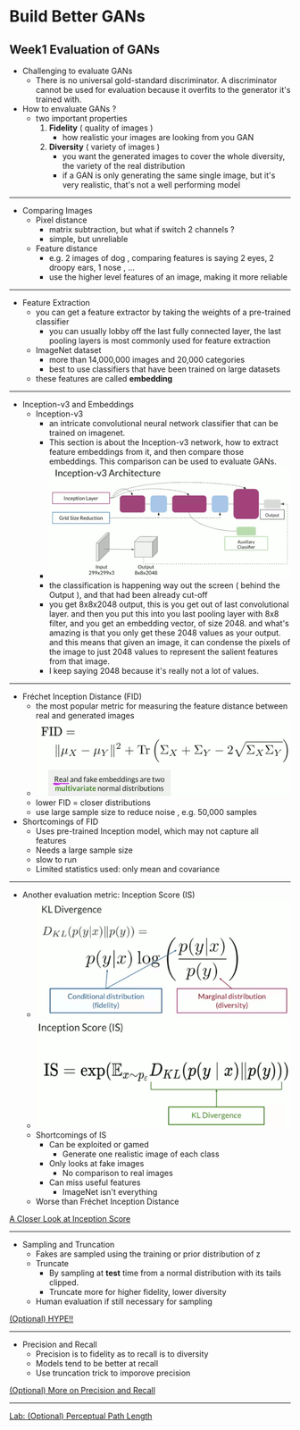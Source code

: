 
# Build Better GANs

## Week1  Evaluation of GANs

- Challenging to evaluate GANs
    - There is no universal gold-standard discriminator. A discriminator cannot be used for evaluation because it overfits to the generator it's trained with. 
- How to envaluate GANs ?
    - two important properties
        1. **Fidelity**  ( quality of images )
            - how realistic your images are looking from you GAN
        2. **Diversity** ( variety of images )
            - you want the generated images to cover the whole diversity, the variety of the real distribution
            - if a GAN is only generating the same single image, but it's very realistic, that's not a well performing model

---

- Comparing Images
    - Pixel distance
        - matrix subtraction,  but what if switch 2 channels ?
        - simple, but unreliable
    - Feature distance
        - e.g. 2 images of dog , comparing features is saying 2 eyes, 2 droopy ears, 1 nose , ...
        - use the higher level features of an image, making it more reliable

---

- Feature Extraction
    - you can get a feature extractor by taking the weights of a pre-trained classifier
        - you can usually lobby off  the last fully connected layer, the last pooling layers is most commonly used for feature extraction
    - ImageNet dataset
        - more than 14,000,000 images and 20,000 categories
        - best to use classifiers that have been trained on large datasets
    - these features are called **embedding**

---

- Inception-v3 and Embeddings
    - Inception-v3
        - an intricate convolutional neural network classifier that can be trained on imagenet. 
        - This section is about the Inception-v3 network, how to extract feature embeddings from it, and then compare those embeddings. This comparison can be used to evaluate GANs. 
        - ![](imgs/inception-v3-archi.png)
        - the classification is happening way out the screen ( behind the Output ), and that had been already cut-off
        - you get 8x8x2048 output, this is you get out of last convolutional layer. and then you put this into you last pooling layer with 8x8 filter, and you get an embedding vector, of size 2048. and what's amazing is that you only get these 2048 values as your output. and this means that given an image, it can condense the pixels of the image to just 2048 values to represent the salient features from that image.
        - I keep saying 2048 because it's really not a lot of values.


---

- Fréchet Inception Distance (FID)
    - the most popular metric for measuring the feature distance between real and generated images
    - ![](imgs/fid.png)
    - lower FID = closer distributions
    - use large sample size to reduce noise , e.g. 50,000 samples
- Shortcomings of FID
    - Uses pre-trained Inception model, which may not capture all features
    - Needs a large sample size
    - slow to run
    - Limited statistics used: only mean and covariance

---

- Another evaluation metric: Inception Score (IS)
    - ![](imgs/kl_divergence.png)
    - ![](imgs/inceptionscore.png)
    - Shortcomings of IS
        - Can be exploited or gamed
            - Generate one realistic image of each class
        - Only looks at fake images
            - No comparison to real images
        - Can miss useful features
            - ImageNet isn't everything
    - Worse than Fréchet Inception Distance

[A Closer Look at Inception Score](pdfs/1801.01973.pdf)

---

- Sampling and Truncation
    - Fakes are sampled using the training or prior distribution of z
    - Truncate
        - By sampling at **test** time from a normal distribution with its tails clipped.
        - Truncate more for higher fidelity, lower diversity
    - Human evaluation if still necessary for sampling

[(Optional) HYPE!!](pdfs/1904.01121.pdf)


---

- Precision and Recall
    - Precision is to fidelity as to recall is to diversity
    - Models tend to be better at recall
    - Use truncation trick to imporove precision

[(Optional) More on Precision and Recall](pdfs/1904.06991.pdf)


---

[Lab: (Optional) Perceptual Path Length](https://www.coursera.org/learn/build-better-generative-adversarial-networks-gans/ungradedLab/BQjUq/optional-perceptual-path-length/lab)




